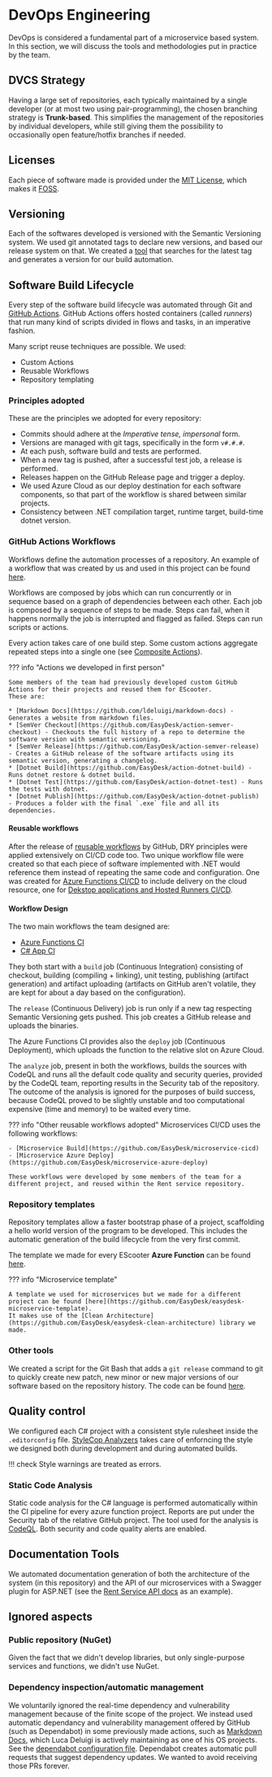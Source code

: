 # DevOps Engineering
DevOps is considered a fundamental part of a microservice based system. In this section, we will discuss the tools and methodologies put in practice by the team.

## DVCS Strategy
Having a large set of repositories, each typically maintained by a single developer (or at most two using pair-programming), the chosen branching strategy is **Trunk-based**. This simplifies the management of the repositories by individual developers, while still giving them the possibility to occasionally open feature/hotfix branches if needed.

## Licenses
Each piece of software made is provided under the [MIT License](https://en.wikipedia.org/wiki/MIT_License), which makes it [FOSS](https://en.wikipedia.org/wiki/Free_and_open-source_software).

## Versioning
Each of the softwares developed is versioned with the Semantic Versioning system. We used git annotated tags to declare new versions, and based our release system on that.
We created a [tool](https://github.com/EasyDesk/action-semver-checkout/blob/master/git-compute-version.sh) that searches for the latest tag and generates a version for our build automation.

## Software Build Lifecycle
Every step of the software build lifecycle was automated through Git and [GitHub Actions](https://docs.github.com/en/actions).
GitHub Actions offers hosted containers (called _runners_) that run many kind of scripts divided in flows and tasks, in an imperative fashion.

Many script reuse techniques are possible. We used:

- Custom Actions
- Reusable Workflows
- Repository templating

### Principles adopted
These are the principles we adopted for every repository:

- Commits should adhere at the _Imperative tense, impersonal_ form.
- Versions are managed with git tags, specifically in the form `v#.#.#`.
- At each push, software build and tests are performed.
- When a new tag is pushed, after a successful test job, a release is performed.
- Releases happen on the GitHub Release page and trigger a deploy.
- We used Azure Cloud as our deploy destination for each software components, so that part of the workflow is shared between similar projects.
- Consistency between .NET compilation target, runtime target, build-time dotnet version.

### GitHub Actions Workflows
Workflows define the automation processes of a repository. An example of a workflow that was created by us and used in this project can be found [here](https://github.com/e-scooter-2077/azure-function-template/blob/master/.github/workflows/ci.yml).

Workflows are composed by jobs which can run concurrently or in sequence based on a graph of dependencies between each other. Each job is composed by a sequence of steps to be made. Steps can fail, when it happens normally the job is interrupted and flagged as failed. Steps can run scripts or actions.

Every action takes care of one build step. Some custom actions aggregate repeated steps into a single one (see [Composite Actions](https://docs.github.com/en/actions/creating-actions/creating-a-composite-action)).

??? info "Actions we developed in first person"

    Some members of the team had previously developed custom GitHub Actions for their projects and reused them for EScooter.
    These are:

    * [Markdown Docs](https://github.com/ldeluigi/markdown-docs) - Generates a website from markdown files.
    * [SemVer Checkout](https://github.com/EasyDesk/action-semver-checkout) - Checkouts the full history of a repo to determine the software version with semantic versioning.
    * [SemVer Release](https://github.com/EasyDesk/action-semver-release) - Creates a GitHub release of the software artifacts using its semantic version, generating a changelog.
    * [Dotnet Build](https://github.com/EasyDesk/action-dotnet-build) - Runs dotnet restore & dotnet build.
    * [Dotnet Test](https://github.com/EasyDesk/action-dotnet-test) - Runs the tests with dotnet.
    * [Dotnet Publish](https://github.com/EasyDesk/action-dotnet-publish) - Produces a folder with the final `.exe` file and all its dependencies.

#### Reusable workflows
After the release of [reusable workflows](https://docs.github.com/en/actions/learn-github-actions/reusing-workflows) by GitHub, DRY principles were applied extensively on CI/CD code too. Two unique workflow file were created so that each piece of software implemented with .NET would reference them instead of repeating the same code and configuration. One was created for [Azure Functions CI/CD](https://github.com/e-scooter-2077/azure-functions-ci) to include delivery on the cloud resource, one for [Dekstop applications and Hosted Runners CI/CD](https://github.com/e-scooter-2077/csharp-app-ci).

#### Workflow Design
The two main workflows the team designed are:

- [Azure Functions CI](https://github.com/e-scooter-2077/azure-functions-ci/blob/master/.github/workflows/azure-functions-ci.yml)
- [C# App CI](https://github.com/e-scooter-2077/csharp-app-ci)

They both start with a `build` job (Continuous Integration) consisting of checkout, building (compiling + linking),
unit testing, publishing (artifact generation) and artifact uploading (artifacts on GitHub aren't volatile, they are kept for about a day based on the configuration).

The `release` (Continuous Delivery) job is run only if a new tag respecting Semantic Versioning gets pushed. This job creates a GitHub release and uploads the binaries.

The Azure Functions CI provides also the `deploy` job (Continuous Deployment), which uploads the function to the relative slot on Azure Cloud.

The `analyze` job, present in both the workflows, builds the sources with CodeQL and runs all the default code quality and security queries, provided by the CodeQL team, reporting results in the Security tab of the repository. The outcome of the analysis is ignored for the purposes of build success, because CodeQL proved to be slightly unstable and too computational expensive (time and memory) to be waited every time.

??? info "Other reusable workflows adopted"
    Microservices CI/CD uses the following workflows:

    - [Microservice Build](https://github.com/EasyDesk/microservice-cicd)
    - [Microservice Azure Deploy](https://github.com/EasyDesk/microservice-azure-deploy)

    These workflows were developed by some members of the team for a different project, and reused within the Rent service repository.

### Repository templates
Repository templates allow a faster bootstrap phase of a project, scaffolding a hello world version of the program to be developed. This includes the automatic generation of the build lifecycle from the very first commit.

The template we made for every EScooter **Azure Function** can be found [here](https://github.com/e-scooter-2077/azure-function-template).

??? info "Microservice template"

    A template we used for microservices but we made for a different project can be found [here](https://github.com/EasyDesk/easydesk-microservice-template).
    It makes use of the [Clean Architecture](https://github.com/EasyDesk/easydesk-clean-architecture) library we made.


### Other tools
We created a script for the Git Bash that adds a `git release` command to git to quickly create new patch, new minor or new major versions of our software based on the repository history. The code can be found [here](https://github.com/francescodente/git-release).


## Quality control
We configured each C# project with a consistent style rulesheet inside the `.editorconfig` file. [StyleCop Analyzers](https://github.com/DotNetAnalyzers/StyleCopAnalyzers) takes care of enforncing the style we designed both during development and during automated builds.

!!! check
    Style warnings are treated as errors.

### Static Code Analysis
Static code analysis for the C# language is performed automatically within the CI pipeline for every azure function project. Reports are put under the Security tab of the relative GitHub project. The tool used for the analysis is [CodeQL](https://codeql.github.com/). Both security and code quality alerts are enabled.

## Documentation Tools
We automated documentation generation of both the architecture of the system (in this repository) and the API of our microservices with a Swagger plugin for ASP.NET (see the [Rent Service API docs](https://escooter-rent-service.azurewebsites.net/swagger/index.html) as an example).

## Ignored aspects

### Public repository (NuGet)
Given the fact that we didn't develop libraries, but only single-purpose services and functions, we didn't use NuGet.

### Dependency inspection/automatic management
We voluntarily ignored the real-time dependency and vulnerability management because of the finite scope of the project. We instead used automatic dependancy and vulnerability management offered by GitHub (such as Dependabot) in some previously made actions, such as [Markdown Docs](https://github.com/ldeluigi/markdown-docs), which Luca Deluigi is actively maintaining as one of his OS projects. See the [dependabot configuration file](https://github.com/ldeluigi/markdown-docs/blob/master/.github/dependabot.yml). Dependabot creates automatic pull requests that suggest dependency updates. We wanted to avoid receiving those PRs forever.
